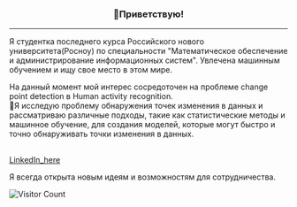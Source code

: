 <!-- Heading -->
<h3 align="center">👋Приветствую!</h3>

<!-- Profile Views -->

 <!-- About section -->

---
Я студентка последнего курса Российского нового университета(Росноу) по специальности "Математическое обеспечение и администрирование информационных систем". Увлечена машинным обучением и ищу свое место в этом мире. 

На данный момент мой интерес сосредоточен на проблеме change point detection в Human activity recognition. <br>
🔭Я исследую проблему обнаружения точек изменения в данных и рассматриваю различные подходы, такие как статистические методы и машинное обучение, для создания моделей, которые могут быстро и точно обнаруживать точки изменения в данных.

<!-- <h3>Мои проекты</h3> -->

<!-- Conecct section -->

<h2></h3>
    <p>
        <a href="https://www.linkedin.com/in/miazyw/">LinkedIn_here</a> 
   </p>

 <!-- Conecct section: END -->
 
Я всегда открыта новым идеям и возможностям для сотрудничества.

<!-- <p align="left"> <img src="https://komarev.com/ghpvc/?username=miazyw&label=Profile%20views&color=0e75b6&style=flat" alt="isrealodejobi" />
</p> -->

<p align="left">
  <img src="https://visitor-badge.glitch.me/badge?page_id=miazyw.README.md" alt="Visitor Count">
</p>

<!-- THE END -->







